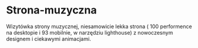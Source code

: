 # Strona-muzyczna
Wizytówka strony muzycznej, niesamowicie lekka strona ( 100 performence na desktopie i 93 mobilnie, w narzędziu lighthouse) z nowoczesnym designem i ciekawymi animacjami.
